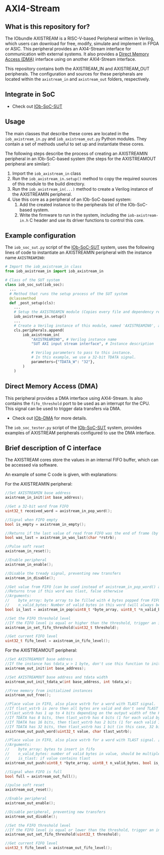 # AXI4-Stream #

## What is this repository for? ##

The IObundle AXISTREAM is a RISC-V-based Peripheral written in Verilog, which users
can download for free, modify, simulate and implement in FPGA or ASIC. 
This peripheral provides an AXI4-Stream interface for communication with external systems.
It also provides a [Direct Memory Access (DMA)](#direct-memory-access-(dma)) interface using on another AXI4-Stream interface.

This repository contains both the AXISTREAM_IN and AXISTREAM_OUT peripherals.
The configuration and sources for these peripherals are located within the `axistream_in` and `axistream_out` folders, respectively.

## Integrate in SoC ##

* Check out [IOb-SoC-SUT](https://github.com/IObundle/iob-soc-sut)

## Usage

The main classes that describe these cores are located in the `iob_axistream_in.py` and `iob_axistream_out.py` Python modules. They contain a set of methods useful to set up and instantiate these cores.

The following steps describe the process of creating an AXISTREAMIN peripheral in an IOb-SoC-based system (the steps for the AXISTREAMOUT peripheral are similar):
1) Import the `iob_axistream_in` class
2) Run the `iob_axistream_in.setup()` method to copy the required sources of this module to the build directory.
3) Run the `iob_axistream_in(...)` method to create a Verilog instance of the AXISTREAMIN peripheral.
4) Use this core as a peripheral of an IOb-SoC-based system:
    1) Add the created instance to the peripherals list of the IOb-SoC-based system.
    2) Write the firmware to run in the system, including the `iob-axistream-in.h` C header and use its driver functions to control this core.

## Example configuration

The `iob_soc_sut.py` script of the [IOb-SoC-SUT](https://github.com/IObundle/iob-soc-sut) system, uses the following lines of code to instantiate an AXISTREAMIN peripheral with the instance name `AXISTREAMIN0`:
```Python
# Import the iob_axistream_in class
from iob_axistream_in import iob_axistream_in

# Class of the SUT system
class iob_soc_sut(iob_soc):
  ...
  # Method that runs the setup process of the SUT system
  @classmethod
  def _post_setup(cls):
    ...
    # Setup the AXISTREAMIN module (Copies every file and dependency required to the build directory)
    iob_axistream_in.setup()
    ...
    # Create a Verilog instance of this module, named 'AXISTREAMIN0', and add it to the peripherals list of the system.
    cls.peripherals.append(
        iob_axistream_in(
            "AXISTREAMIN0", # Verilog instance name
            "SUT AXI input stream interface", # Instance description

            # Verilog parameters to pass to this instance.
            # In this example, we use a 32-bit TDATA signal.
            parameters={"TDATA_W": "32"},
        )
    )
```

## Direct Memory Access (DMA)

This peripheral provides a DMA interface using AXI4-Stream.
Is also contains the `fifo_threshold` port to be used as an interrupt for the CPU.
This signal can be used to trigger data transfers via DMA.

* Check out [IOb-DMA](https://github.com/IObundle/iob-dma) for more details.

The `iob_soc_tester.py` script of the [IOb-SoC-SUT](https://github.com/IObundle/iob-soc-sut) system, provides examples of AXISTREAM peripherals configured to use the DMA interface.

## Brief description of C interface ##

The AXISTREAM cores store the values in an internal FIFO buffer, which can be accessed via software.

An example of some C code is given, with explanations:

For the AXISTREAMIN peripheral:
```C
//Set AXISTREAMIN base address
axistream_in_init(int base_address);

//Get a 32-bit word from FIFO
uint32_t received_word = axistream_in_pop_word();

//Signal when FIFO empty
bool is_empty = axistream_in_empty();

//Returns if the last value of read from FIFO was the end of frame (by TLAST signal) and gets rstrb from that value
bool was_last = axistream_in_was_last(char *rstrb);

//Pulse soft reset
axistream_in_reset();

//Enable peripheral
axistream_in_enable();

//Disable the tready signal, preventing new transfers
axistream_in_disable();

//Get value from FIFO [can be used instead of axistream_in_pop_word() and axistream_in_was_last()]
//Returns true if this word was tlast, false otherwise
//Arguments:
//    byte_array: byte array to be filled with 4 bytes popped from FIFO word
//    n_valid_bytes: Number of valid bytes in this word (will always be 4 if tlast is not active)
bool is_last = axistream_in_pop(uint8_t *byte_array, uint8_t *n_valid_bytes);

//Set the FIFO threshold level
//If the FIFO level is equal or higher than the threshold, trigger an interrupt
axistream_in_set_fifo_threshold(uint32_t threshold);

//Get current FIFO level
uint32_t fifo_level = axistream_in_fifo_level();
```

For the AXISTREAMOUT peripheral:
```C
//Set AXISTREAMOUT base address
//If the instance has tdata_w > 1 byte, don't use this function to initialize it. Use function: axistream_out_init_tdata_w()
axistream_out_init(int base_address);

//Set AXISTREAMOUT base address and tdata width
axistream_out_init_tdata_w(int base_address, int tdata_w);

//Free memory from initialized instances
axistream_out_free();

//Place value in FIFO, also place wstrb for a word with TLAST signal.
//If tlast_wstrb is zero then all bytes are valid and don't send TLAST signal
//tlast_wstrb has 1 up to 4 bits depending on the output width of the FIFO (width of TDATA signal). 
//If TDATA has 8 bits, then tlast_wstrb has 4 bits (1 for each valid byte of the last 32bit word in FIFO);
//If TDATA has 16 bits, then tlast_wstrb has 2 bits (1 for each valid 16-bit word of the last 32bit word in FIFO);
//If TDATA has 32 bits, then tlast_wstrb has 1 bit (in this case, 32 bits are always valid independently of tlast_wstrb, this bit only selects if we send TLAST signal)
axistream_out_push_word(uint32_t value, char tlast_wstrb);

//Place value in FIFO, also place wstrb for a word with TLAST signal. [can be used instead of axistream_out_push_word()]
//Arguments:
//    byte_array: bytes to insert in fifo
//    n_valid_bytes: number of valid bytes in value, should be multiple of tdata_w
//    is_tlast: if value contains tlast
axistream_out_push(uint8_t *byte_array, uint8_t n_valid_bytes, bool is_tlast);

//Signal when FIFO is full
bool full = axistream_out_full();

//pulse soft reset
axistream_out_reset();

//Enable peripheral
axistream_out_enable();

//Disable peripheral, preventing new transfers
axistream_out_disable();

//Set the FIFO threshold level
//If the FIFO level is equal or lower than the threshold, trigger an interrupt
axistream_out_set_fifo_threshold(uint32_t threshold);

//Get current FIFO level
uint32_t fifo_level = axistream_out_fifo_level();
```
